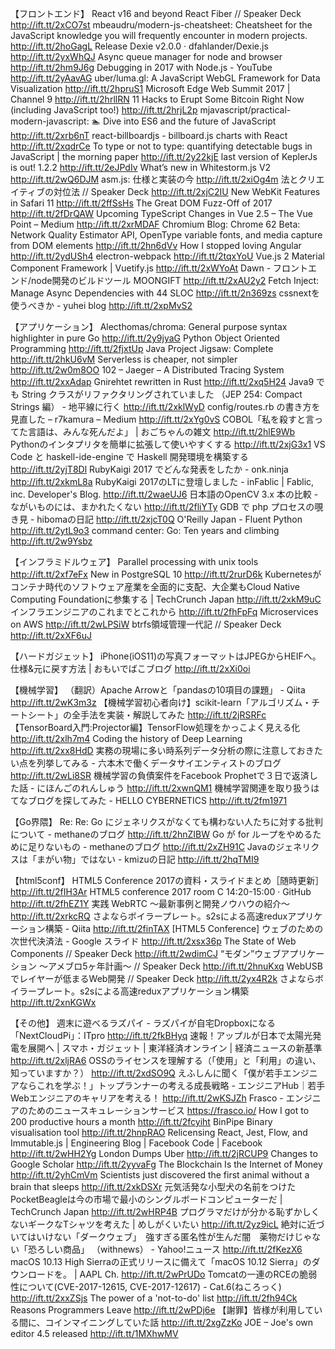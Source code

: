 【フロントエンド】
React v16 and beyond React Fiber // Speaker Deck http://ift.tt/2xCO7st
mbeaudru/modern-js-cheatsheet: Cheatsheet for the JavaScript knowledge you will frequently encounter in modern projects. http://ift.tt/2hoGagL
Release Dexie v2.0.0 · dfahlander/Dexie.js http://ift.tt/2yxWhQJ
Async queue manager for node and browser http://ift.tt/2hm9J6g
Debugging in 2017 with Node.js - YouTube http://ift.tt/2yAavAG
uber/luma.gl: A JavaScript WebGL Framework for Data Visualization http://ift.tt/2hpruS1
Microsoft Edge Web Summit 2017 | Channel 9 http://ift.tt/2hrllRN
11 Hacks to Erupt Some Bitcoin Right Now (including JavaScript too!) http://ift.tt/2hrjL2p
mjavascript/practical-modern-javascript: :swimmer: Dive into ES6 and the future of JavaScript http://ift.tt/2xrb6nT
react-billboardjs - billboard.js charts with React http://ift.tt/2xqdrCe
To type or not to type: quantifying detectable bugs in JavaScript | the morning paper http://ift.tt/2y22kjE
last version of KeplerJs is out! 1.2.2 http://ift.tt/2eJPdIv
What’s new in Whitestorm.js V2 http://ift.tt/2wQ6DJM
asm.js: 仕様と実装の今 http://ift.tt/2xiOg4m
法とクリエイティブの対位法 // Speaker Deck http://ift.tt/2xjC2IU
New WebKit Features in Safari 11 http://ift.tt/2ffSsHs
The Great DOM Fuzz-Off of 2017 http://ift.tt/2fDrQAW
Upcoming TypeScript Changes in Vue 2.5 – The Vue Point – Medium http://ift.tt/2xrMDAF
Chromium Blog: Chrome 62 Beta: Network Quality Estimator API, OpenType variable fonts, and media capture from DOM elements http://ift.tt/2hn6dVv
How I stopped loving Angular http://ift.tt/2ydUSh4
electron-webpack http://ift.tt/2tqxYoU
Vue.js 2 Material Component Framework | Vuetify.js http://ift.tt/2xWYoAt
Dawn - フロントエンド/node開発のビルドツール MOONGIFT http://ift.tt/2xAU2y2
Fetch Inject: Manage Async Dependencies with 44 SLOC http://ift.tt/2n369zs
cssnextを使うべきか - yuhei blog http://ift.tt/2xpMvS2

【アプリケーション】
Alecthomas/chroma: General purpose syntax highlighter in pure Go http://ift.tt/2y9jyaG
Python Object Oriented Programming http://ift.tt/2fjxtUp
Java Project Jigsaw: Complete http://ift.tt/2hkU6vM
Serverless is cheaper, not simpler http://ift.tt/2w0m8OO
102 – Jaeger – A Distributed Tracing System http://ift.tt/2xxAdap
Gnirehtet rewritten in Rust http://ift.tt/2xq5H24
Java9 でも String クラスがリファクタリングされていました （JEP 254: Compact Strings 編） - 地平線に行く http://ift.tt/2xklWyD
config/routes.rb の書き方を見直した – r7kamura – Medium http://ift.tt/2xYg0vS
COBOL「私を殺すと言ってた言語は、みんな死んだよ」 | おごちゃんの雑文 http://ift.tt/2hlE9Wb
Pythonのインタプリタを簡単に拡張して使いやすくする http://ift.tt/2xjG3x1
VS Code と haskell-ide-engine で Haskell 開発環境を構築する http://ift.tt/2yjT8Dl
RubyKaigi 2017 でどんな発表をしたか - onk.ninja http://ift.tt/2xkmL8a
RubyKaigi 2017のLTに登壇しました - inFablic | Fablic, inc. Developer's Blog. http://ift.tt/2waeUJ6
日本語のOpenCV 3.x 本の比較 - ながいものには、まかれたくない http://ift.tt/2fliYTy
GDB で php プロセスの覗き見 - hibomaの日記 http://ift.tt/2xjcT0Q
O'Reilly Japan - Fluent Python http://ift.tt/2ytL9o3
command center: Go: Ten years and climbing http://ift.tt/2w9Ysbz

【インフラミドルウェア】
Parallel processing with unix tools http://ift.tt/2xf7eFx
New in PostgreSQL 10 http://ift.tt/2rurD6k
Kubernetesがコンテナ時代のソフトウェア産業を全面的に支配、大企業もCloud Native Computing Foundationに参集する | TechCrunch Japan http://ift.tt/2xkM9uC
インフラエンジニアのこれまでとこれから http://ift.tt/2fhFpFq
Microservices on AWS http://ift.tt/2wLPSiW
btrfs領域管理一代記 // Speaker Deck http://ift.tt/2xXF6uJ

【ハードガジェット】
iPhone(iOS11)の写真フォーマットはJPEGからHEIFへ。仕様&元に戻す方法 | おもいでばこブログ http://ift.tt/2xXi0oi

【機械学習】
（翻訳）Apache Arrowと「pandasの10項目の課題」 - Qiita http://ift.tt/2wK3m3z
【機械学習初心者向け】scikit-learn「アルゴリズム・チートシート」の全手法を実装・解説してみた http://ift.tt/2jRSRFc
【TensorBoard入門:Projector編】TensorFlow処理をかっこよく見える化 http://ift.tt/2xlh7m4
Coding the history of Deep Learning http://ift.tt/2xx8HdD
実務の現場に多い時系列データ分析の際に注意しておきたい点を列挙してみる - 六本木で働くデータサイエンティストのブログ http://ift.tt/2wLi8SR
機械学習の負債案件をFacebook Prophetで３日で返済した話 - にほんごのれんしゅう http://ift.tt/2xwnQM1
機械学習関連を取り扱うはてなブログを探してみた - HELLO CYBERNETICS http://ift.tt/2fm1971

【Go界隈】
Re: Re: Go にジェネリクスがなくても構わない人たちに対する批判について - methaneのブログ http://ift.tt/2hnZIBW
Go が for ループをやめるために足りないもの - methaneのブログ http://ift.tt/2xZH91C
Javaのジェネリクスは「まがい物」ではない - kmizuの日記 http://ift.tt/2hqTMI9

【html5conf】
HTML5 Conference 2017の資料・スライドまとめ［随時更新］ http://ift.tt/2fIH3Ar
HTML5 conference 2017 room C 14:20-15:00 · GitHub http://ift.tt/2fhEZ1Y
実践 WebRTC 〜最新事例と開発ノウハウの紹介〜 http://ift.tt/2xrkcRQ
さよならボイラープレート。s2sによる高速reduxアプリケーション構築 - Qiita http://ift.tt/2finTAX
[HTML5 Conference] ウェブのための次世代決済法 - Google スライド http://ift.tt/2xsx36p
The State of Web Components // Speaker Deck http://ift.tt/2wdimCJ
“モダン”ウェブアプリケーション 〜アメブロ5ヶ年計画〜 // Speaker Deck http://ift.tt/2hnuKxq
WebUSBでレイヤーが低まるWeb開発 // Speaker Deck http://ift.tt/2yx4R2k
さよならボイラープレート。s2sによる高速reduxアプリケーション構築 http://ift.tt/2xnKGWx

【その他】
週末に遊べるラズパイ - ラズパイが自宅Dropboxになる「NextCloudPi」：ITpro http://ift.tt/2fkBHyq
速報！アップルが日本で太陽光発電を展開へ | スマホ・ガジェット | 東洋経済オンライン | 経済ニュースの新基準 http://ift.tt/2xljRA6
OSSのライセンスを理解する（「使用」と「利用」の違い、知っていますか？） http://ift.tt/2xdSO9Q
えふしんに聞く「僕が若手エンジニアならこれを学ぶ！」トップランナーの考える成長戦略 - エンジニアHub｜若手Webエンジニアのキャリアを考える！ http://ift.tt/2wKSJZh
Frasco - エンジニアのためのニュースキュレーションサービス https://frasco.io/
How I got to 200 productive hours a month http://ift.tt/2fcyiht
BinPipe Binary visualisation tool http://ift.tt/2hnpRAO
Relicensing React, Jest, Flow, and Immutable.js | Engineering Blog | Facebook Code | Facebook http://ift.tt/2wHH2Yg
London Dumps Uber http://ift.tt/2jRCUP9
Changes to Google Scholar http://ift.tt/2yyvaFg
The Blockchain Is the Internet of Money http://ift.tt/2yhCmVm
Scientists just discovered the first animal without a brain that sleeps http://ift.tt/2xkDSXr
元気活発な小型犬の名前をつけたPocketBeagleは今の市場で最小のシングルボードコンピューターだ | TechCrunch Japan http://ift.tt/2wHRP4B
プログラマだけが分かる恥ずかしくないギークなTシャツを考えた | めしがくいたい http://ift.tt/2yz9icL
絶対に近づいてはいけない「ダークウェブ」　強すぎる匿名性が生んだ闇　薬物だけじゃない「恐ろしい商品」 （withnews） - Yahoo!ニュース http://ift.tt/2fKezX6
macOS 10.13 High Sierraの正式リリースに備えて「macOS 10.12 Sierra」のダウンロードを。 | AAPL Ch. http://ift.tt/2wPrUDo
Tomcatの一連のRCEの脆弱性について(CVE-2017-12615, CVE-2017-12617) - Cat.6(ねころっく) http://ift.tt/2xxZSjs
The power of a 'not-to-do' list http://ift.tt/2fh94Ck
Reasons Programmers Leave http://ift.tt/2wPDj6e
【謝罪】皆様が利用している間に、コインマイニングしていた話 http://ift.tt/2xgZzKo
JOE – Joe's own editor 4.5 released http://ift.tt/1MXhwMV